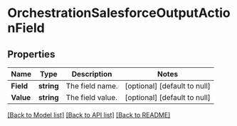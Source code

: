 # OrchestrationSalesforceOutputActionField

## Properties
Name | Type | Description | Notes
------------ | ------------- | ------------- | -------------
**Field** | **string** | The field name. | [optional] [default to null]
**Value** | **string** | The field value. | [optional] [default to null]

[[Back to Model list]](../README.md#documentation-for-models) [[Back to API list]](../README.md#documentation-for-api-endpoints) [[Back to README]](../README.md)


